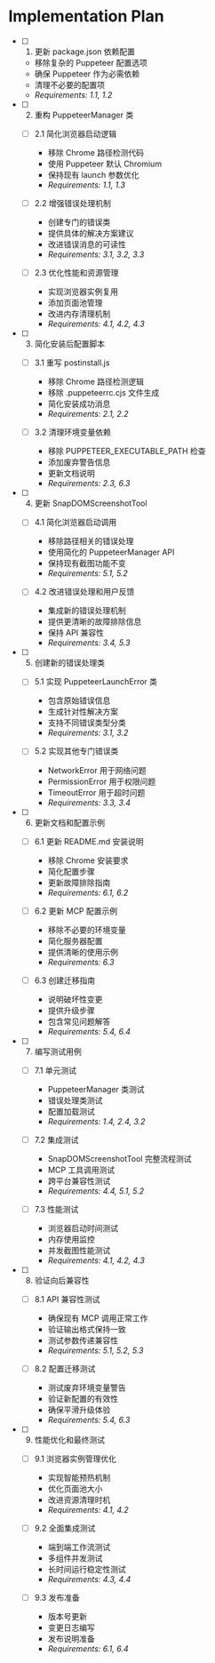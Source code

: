 # Implementation Plan

- [ ] 1. 更新 package.json 依赖配置
  - 移除复杂的 Puppeteer 配置选项
  - 确保 Puppeteer 作为必需依赖
  - 清理不必要的配置项
  - _Requirements: 1.1, 1.2_

- [ ] 2. 重构 PuppeteerManager 类
  - [ ] 2.1 简化浏览器启动逻辑
    - 移除 Chrome 路径检测代码
    - 使用 Puppeteer 默认 Chromium
    - 保持现有 launch 参数优化
    - _Requirements: 1.1, 1.3_

  - [ ] 2.2 增强错误处理机制
    - 创建专门的错误类
    - 提供具体的解决方案建议
    - 改进错误消息的可读性
    - _Requirements: 3.1, 3.2, 3.3_

  - [ ] 2.3 优化性能和资源管理
    - 实现浏览器实例复用
    - 添加页面池管理
    - 改进内存清理机制
    - _Requirements: 4.1, 4.2, 4.3_

- [ ] 3. 简化安装后配置脚本
  - [ ] 3.1 重写 postinstall.js
    - 移除 Chrome 路径检测逻辑
    - 移除 .puppeteerrc.cjs 文件生成
    - 简化安装成功消息
    - _Requirements: 2.1, 2.2_

  - [ ] 3.2 清理环境变量依赖
    - 移除 PUPPETEER_EXECUTABLE_PATH 检查
    - 添加废弃警告信息
    - 更新文档说明
    - _Requirements: 2.3, 6.3_

- [ ] 4. 更新 SnapDOMScreenshotTool
  - [ ] 4.1 简化浏览器启动调用
    - 移除路径相关的错误处理
    - 使用简化的 PuppeteerManager API
    - 保持现有截图功能不变
    - _Requirements: 5.1, 5.2_

  - [ ] 4.2 改进错误处理和用户反馈
    - 集成新的错误处理机制
    - 提供更清晰的故障排除信息
    - 保持 API 兼容性
    - _Requirements: 3.4, 5.3_

- [ ] 5. 创建新的错误处理类
  - [ ] 5.1 实现 PuppeteerLaunchError 类
    - 包含原始错误信息
    - 生成针对性解决方案
    - 支持不同错误类型分类
    - _Requirements: 3.1, 3.2_

  - [ ] 5.2 实现其他专门错误类
    - NetworkError 用于网络问题
    - PermissionError 用于权限问题
    - TimeoutError 用于超时问题
    - _Requirements: 3.3, 3.4_

- [ ] 6. 更新文档和配置示例
  - [ ] 6.1 更新 README.md 安装说明
    - 移除 Chrome 安装要求
    - 简化配置步骤
    - 更新故障排除指南
    - _Requirements: 6.1, 6.2_

  - [ ] 6.2 更新 MCP 配置示例
    - 移除不必要的环境变量
    - 简化服务器配置
    - 提供清晰的使用示例
    - _Requirements: 6.3_

  - [ ] 6.3 创建迁移指南
    - 说明破坏性变更
    - 提供升级步骤
    - 包含常见问题解答
    - _Requirements: 5.4, 6.4_

- [ ] 7. 编写测试用例
  - [ ] 7.1 单元测试
    - PuppeteerManager 类测试
    - 错误处理类测试
    - 配置加载测试
    - _Requirements: 1.4, 2.4, 3.2_

  - [ ] 7.2 集成测试
    - SnapDOMScreenshotTool 完整流程测试
    - MCP 工具调用测试
    - 跨平台兼容性测试
    - _Requirements: 4.4, 5.1, 5.2_

  - [ ] 7.3 性能测试
    - 浏览器启动时间测试
    - 内存使用监控
    - 并发截图性能测试
    - _Requirements: 4.1, 4.2, 4.3_

- [ ] 8. 验证向后兼容性
  - [ ] 8.1 API 兼容性测试
    - 确保现有 MCP 调用正常工作
    - 验证输出格式保持一致
    - 测试参数传递兼容性
    - _Requirements: 5.1, 5.2, 5.3_

  - [ ] 8.2 配置迁移测试
    - 测试废弃环境变量警告
    - 验证新配置的有效性
    - 确保平滑升级体验
    - _Requirements: 5.4, 6.3_

- [ ] 9. 性能优化和最终测试
  - [ ] 9.1 浏览器实例管理优化
    - 实现智能预热机制
    - 优化页面池大小
    - 改进资源清理时机
    - _Requirements: 4.1, 4.2_

  - [ ] 9.2 全面集成测试
    - 端到端工作流测试
    - 多组件并发测试
    - 长时间运行稳定性测试
    - _Requirements: 4.3, 4.4_

  - [ ] 9.3 发布准备
    - 版本号更新
    - 变更日志编写
    - 发布说明准备
    - _Requirements: 6.1, 6.4_